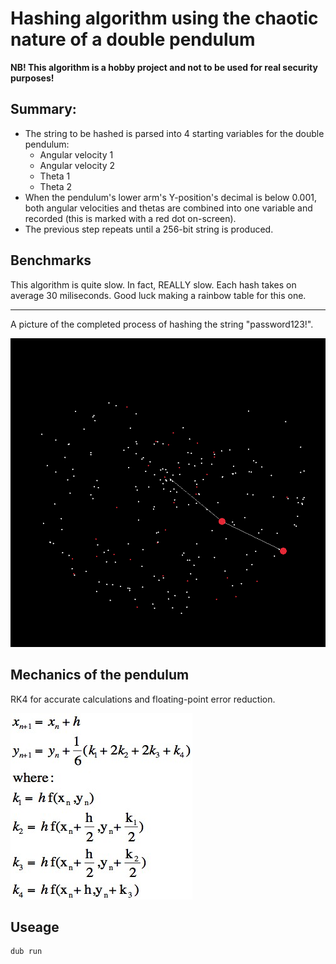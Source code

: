 # Hashing algorithm using the chaotic nature of a double pendulum

**NB! This algorithm is a hobby project and not to be used for real security purposes!**

## Summary:
* The string to be hashed is parsed into 4 starting variables for the double pendulum:
    - Angular velocity 1
    - Angular velocity 2
    - Theta 1
    - Theta 2
* When the pendulum's lower arm's Y-position's decimal is below 0.001, both angular velocities and thetas are combined into one variable and recorded (this is marked with a red dot on-screen).
* The previous step repeats until a 256-bit string is produced.

## Benchmarks
This algorithm is quite slow. In fact, REALLY slow. Each hash takes on average 30 miliseconds. Good luck making a rainbow table for this one.

---

A picture of the completed process of hashing the string "password123!".

![alt text](password123!.png "picture of password123!")



## Mechanics of the pendulum

RK4 for accurate calculations and floating-point error reduction.

<img alt="pilt" src="rk4.jpg">

## Useage
```sh
dub run
```